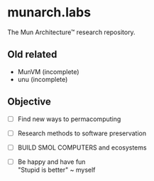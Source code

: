 # munarch.labs
The Mun Architecture™ research repository.
## Old related
 - MunVM (incomplete)
 - unu   (incomplete)
## Objective
 - [ ] Find new ways to permacomputing
 - [ ] Research methods to software preservation
 - [ ] BUILD SMOL COMPUTERS and ecosystems
 - [ ] Be happy and have fun  
 "Stupid is better" ~ myself

